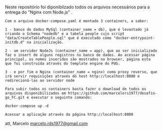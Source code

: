 Neste repositório foi diponibilzado todos os arquivos necessários para a entrega do "Nginx com Node.js" .

    Com o arquivo docker-compose.yaml é montado 3 containers, a saber:

    1 - banco de dados MySql (container_name = db), que é levantado já criando o Schema "nodedb" e a tabela people cujo script "data/CreateTablePeople.sql" que é executado como "docker-entrypoint-initdb.d" na inicialização.
    
    2 - um servidor NodeJs (container_name = app), que ao ser inicializado faz o insert de alguns registros no banco de dados. Ao acessar página principal, os nomes inseridos são mostrados no browser, página esta que foi construída através do template engine do PUG.

    3 - e por fim o Nginx (container_name = nginx) como proxy reverso, que irá servir requisições através do host http://localhost:8080 e redirecioná-las ao servidor node

    Para subir todos os containers basta fazer o download de todos os arquivos disponibilizados em https://github.com/marcelors1977/desafio-go_FC.git e executar o seguinte comando:
        
    docker-compose up -d

    Acessar a aplicação através da página http://localhost:8080

att, 
Marcelo marcelo.rds1977@gmail.com